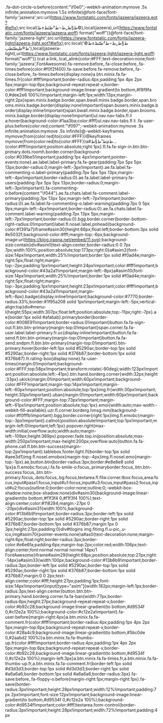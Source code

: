 .fa-dot-circle-o:before{content:"\f0e0";-webkit-animation:mymove .5s infinite;animation:mymove 1.5s infinite}@font-face{font-family:'jazeera';src:url(https://www.fontstatic.com/fonts/jazeera/jazeera.eot?#iefix);src:local(ط§ظ„ط¬ط²ظٹط±ط©),local(jazeera),url(https://www.fontstatic.com/fonts/jazeera/jazeera.woff) format("woff")}@font-face{font-family:'jazeera-light';src:url(https://www.fontstatic.com/fonts/jazeera-light/jazeera-light.eot?#iefix);src:local('ط§ظ„ط¬ط²ظٹط±ط© ط®ظپظٹظپ'),local(jazeera-light),url(https://www.fontstatic.com/fonts/jazeera-light/jazeera-light.woff) format("woff")}.tcat a:link,.tcat_alink{color:#FFF;text-decoration:none;font-family:'jazeera',FontAwesome}.fa-remove:before,.fa-close:before,.fa-times:before{color:#f0f2f400}.fa-save:before.fa-remove:before,.fa-close:before,.fa-times:before{display:none}a.btn.minix.fa.fa-times.fr{color:#fff!important;border-radius:4px;padding:1px 4px 2px 5px;margin-top:6px;background-repeat:repeat-x;border-color:#fff!important;background-image:linear-gradient(to bottom,#f8f9fa 0,#dee2e6 100%)!important;margin-left:1px;width:13px;margin-right:2px}span.minix.badge.border,span.bwall.minix.badge.border,span.brooms.minix.badge.border{display:none!important}span.busers.minix.badge.border{display:inline!important}span.bwall.minix.badge.border,span.brooms.minix.badge.border{display:none!important}ul.nav.nav-tabs.fl li a:hover{background-color:#1aa3ba;color:#fff}ul.nav.nav-tabs.fl li .fa-user-plus:before{color:red;content:"\f097";-webkit-animation:mymove .5s infinite;animation:mymove .5s infinite}@-webkit-keyframes mymove{from{color:red}to{color:#FFF}}@keyframes mymove{from{color:red}to{color:#FFF}}a#ط¹ط§طµظ…{color:#fff!important;position:absolute;right:1px}.fl.fa.fa-sign-in.btn.btn-primary.dots.roomh.border.corner{background-color:#039be5!important;padding:1px 4px!important;pointer-events:none}.ae.label.label-primary.fa.fa-gear{padding:7px 5px 5px 13px;border-radius:0;margin-left:-3px!important}.ae.fa.label.fa-commenting-o.label-primary{padding:7px 5px 5px 13px;margin-left:-4px!important;border-radius:0}.ae.fa.label.label-primary.fa-users{padding:7px 5px 5px 13px;border-radius:0;margin-left:-3px!important}.fa-commenting-o:before{content:"\f044"}.ae.fa.chats.label.fa-comment.label-primary{padding:7px 13px 5px;margin-left:-7px!important;border-radius:0}.ae.fa.label.fa-commenting-o.label-warning{padding:7px 0 5px 9px;margin-left:-4px!important;border-radius:0}.ae.fa.chats.label.fa-comment.label-warning{padding:7px 13px 5px;margin-left:-7px!important;border-radius:0}.bgg.border.corner{border-bottom-right-radius:0!important}label.fl.nosel.label.pnhead{background-color:#1391a7}iframe#asim30{height:66px;float:left;border-bottom:3px solid #e5032f;background-color:#fff;margin-top:-6px;background-image:url(https://blog.iraqna.net/embed/11.svg);background-size:contain}div#asim1{text-align:center;border-radius:0 0 7px 7px;width:100%;position:absolute;top:173px;right:0}a#asim2{font-size:14px!important;width:25%!important;border:1px solid #f0ad4e;margin-right:5px;float:right;margin-top:-2px;padding:1px!important;height:24px!important;color:#fff!important;background-color:#43a2a1!important;margin-left:-8px}a#asim10{font-size:14px!important;width:25%!important;border:1px solid #f0ad4e;margin-right:5px;float:right;margin-top:-3px;padding:1px!important;height:23px!important;color:#fff!important;background-color:#43a2a1!important;margin-left:-8px}.badge{display:inline!important;background-color:#7770;border-radius:33%;border:#1f95a208 solid 1px!important;margin-left:-5px;vertical-align:top}div#menu-l{height:55px;width:307px;float:left;position:absolute;top:-11px;right:-7px}.ae{border:1px solid #afabab}.primaryborder{border-color:#008E91!important;border-radius:0!important}button.fa.fa-sign-out.fl.btn.btn-primary{margin-top:0!important}span.corner.fa.fa-user.label.label-primary.fr.uc{display:inline!important}button.fa.fa-send.fl.btn.btn-primary{margin-top:0!important}button.fa.fa-send.sndpm.fl.btn.btn-primary{margin-top:0!important}.btn-primary:hover{border-left:1px solid #5290ac;border-top:1px solid #5290ac;border-right:1px solid #376b87;border-bottom:1px solid #376b87}.fr.rating-box{display:none}.fa-user-times{margin:0!important;background-color:#FFF;top:58px!important;transform:rotate(-90deg);width:123px!important;position:absolute;left:-41px}.btn.hand.borderg.corner{width:32px;height:33px}.ukick{margin:0!important;width:60px!important;background-color:#FFF!important;margin-top:14px!important;margin-left:-60px!important;position:absolute;top:1px}img.fr{width:30px!important;height:30px!important}.uban{margin:0!important;width:60px!important;background-color:#FFF;margin-top:73px!important;margin-left:-61px!important;position:absolute;top:1px}.emoi{width:auto;max-width:-webkit-fill-available}.uzr.fl.corner.borderg.hmsg.mm{background-color:#f0fffb!important}.bgg.border.corner{right:1px}img.fl.emobc{margin-top:-3px!important}.callnot{position:absolute!important;top:1px!important;margin-left:0!important;left:1px}.popover.right{max-width:initial;overflow:auto;width:auto;margin-left:-109px;height:369px}.popover.fade.top.in{position:absolute;max-width:250px!important;max-height:200px;overflow:auto}button.fa.fa-phone.call.fl.btn.btn-success{margin-top:2px!important}.tablebox.footer.light.fl{border-top:1px solid #aee3d1}img.fl.nosel.emobox{margin-top:-4px}img.fl.nosel.emo{margin-top:-1px}.ae,button.btn{border-radius:3px;border:#e8e8e8 solid 1px}a.fl.emobc:focus,i.fa.fa-smile-o:focus,.primaryborder:focus,.btn.btn-success:focus,.btn.btn-primary:focus,.dots:focus,.bg:focus,textarea.fl.filw.corner.tbox:focus,area:focus,input#pass1:focus,input#u1:focus,input#u3:focus,input#pass2:focus,input#u2:focus{outline:0;border-color:none;outline:0;-webkit-box-shadow:none;box-shadow:none}div#asim30{background-image:linear-gradient(to bottom,#f1f3f4 0,#f1f3f4 100%);text-align:center;color:#118284;margin:-27px 0 -20px}div#asim31{width:100%;background-color:#13b6b9!important;border-radius:3px;border-left:1px solid #5290ac;border-top:1px solid #5290ac;border-right:1px solid #376b87;border-bottom:1px solid #376b87;margin:1px 0 3px;height:27px;padding:0}div#tlogins img.fitimg.fl.u-pic,.u-ico,img#asim70{pointer-events:none}a#as0{text-decoration:none;margin-right:6px;float:right;border-radius:3px;border-color:#e6e6fa;padding:6px;margin-top:2px;color:red;width:106px;text-align:center;font:normal normal normal 14px/1 FontAwesome}iframe#asim29{height:68px;position:absolute;top:27px;right:-14px}a#asim33{width:100px;background-color:#13b6b9!important;border-radius:3px;border-left:1px solid #5290ac;border-top:1px solid #5290ac;border-right:1px solid #376b87;border-bottom:1px solid #376b87;margin:0 0 2px;text-align:center;color:#fff;height:27px;padding:1px;font-size:14px!important}input[type="asim"]{width:182px;margin-left:1px;border-radius:3px;text-align:center}button.btn.btn-primary.hand.borderg.corner.fa.fa-ban{width:77px;border-radius:6px;height:27px;background-repeat:repeat-x;border-color:#b92c28;background-image:linear-gradient(to bottom,#d9534f 0,#c12e2a 100%);background-color:#c12e2a!important}.fa-user:before{margin-right:4px}a.btn.minix.fa.fa-comment.fr{color:#fff!important;border-radius:4px;padding:1px 4px 2px 5px;margin-top:6px;background-repeat:repeat-x;border-color:#28a4c9;background-image:linear-gradient(to bottom,#5bc0de 0,#2aabd2 100%)}a.btn.minix.fa.fa-thumbs-up.fr{color:#fff!important;border-radius:4px;padding:1px 4px 2px 5px;margin-top:6px;background-repeat:repeat-x;border-color:#b92c28;background-image:linear-gradient(to bottom,#d9534f 0,#c12e2a 100%);margin-left:3px}a.btn.minix.fa.fa-times.fr,a.btn.minix.fa.fa-thumbs-up.fr,a.btn.minix.fa.fa-comment.fr{border-left:1px solid #d3d3d3;border-top:1px solid #d3d3d3;border-right:1px solid #a6a6a6;border-bottom:1px solid #a6a6a6;border-radius:3px}.fa-save:before,.fa-floppy-o:before{margin-right:1px;margin-right:1px}.fa-save{border-radius:3px!important;height:28px!important;width:12%!important;padding:7px 2px!important;font-size:12px!important;background-image:linear-gradient(to bottom,#d9534f 0,#c12e2a 100%);background-color:#d9534f!important;color:#fff}textarea.form-control{border-radius:3px!important;height:28px!important;width:72%!important;padding:4px 
